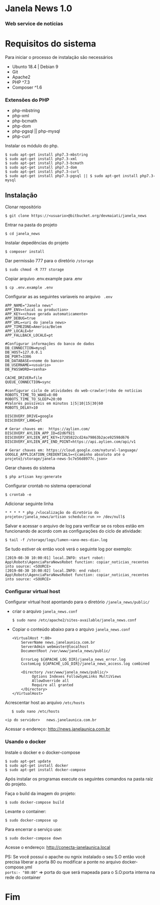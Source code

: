 # Janela News 1.0

### Web service de notícias

# Requisitos do sistema
  Para iniciar o processo de instalação são necessários
* Ubunto 18.4 | Debian 9 
* Git
* Apache2 
* PHP ^7.3
* Composer ^1.6

### Extensões do PHP

* php-mbstring
* php-xml
* php-bcmath
* php-dom
* php-pgsql || php-mysql
* php-curl

Instalar os módulo do php.

    $ sudo apt-get install php7.3-mbstring 
    $ sudo apt-get install php7.3-xml 
    $ sudo apt-get install php7.3-bcmath
    $ sudo apt-get install php7.3-dom 
    $ sudo apt-get install php7.3-curl
    $ sudo apt-get install php7.3-pgsql || $ sudo apt-get install php7.3-mysql

## Instalação

Clonar repositório

    $ git clone https://<usuario>@bitbucket.org/devmaiati/janela_news

Entrar na pasta do projeto 

    $ cd janela_news

Instalar depedências do projeto

    $ composer install

Dar permissão 777 para o diretório `/storage`

    $ sudo chmod -R 777 storage    

Copiar arquivo .env.example para .env

    $ cp .env.example .env

Configurar as as seguintes variaveis no arquivo ` .env`

    APP_NAME="Janela news"
    APP_ENV=<local ou production>
    APP_KEY=<chave gerada automaticamente>
    APP_DEBUG=true
    APP_URL=<uri do janela news>
    APP_TIMEZONE=America/Belem
    APP_LOCALE=br
    APP_FALLBACK_LOCALE=pt

    #Configurar informações do banco de dados
    DB_CONNECTION=mysql
    DB_HOST=127.0.0.1
    DB_PORT=3306
    DB_DATABASE=<nome do banco>
    DB_USERNAME=<usuário>
    DB_PASSWORD=<senha>

    CACHE_DRIVER=file
    QUEUE_CONNECTION=sync

    #configurar ciclo de atividades do web-crawler|robo de notícias
    ROBOTS_TIME_TO_WAKE=8:00
    ROBOTS_TIME_TO_SLEEP=20:00
    #Valores possíveis em minutos 1|5|10|15|30|60
    ROBOTS_DELAY=10

    DISCOVERY_DRIVE=google
    DISCOVERY_LANG=pt

    # Gerar chaves em:  https://aylien.com/
    DISCOVERY_AYLIEN_APP_ID=d2d6f921
    DISCOVERY_AYLIEN_API_KEY=17285822cd24a79863b2ace92598d676
    DISCOVERY_AYLIEN_API_END_POINT=https://api.aylien.com/api/v1

    # Gerar chaves em: https://cloud.google.com/natural-language/
    GOOGLE_APPLICATION_CREDENTIALS=<{caminho absoluto até o projeto}/storage/janela-news-5c7e56d8977c.json>  

Gerar chaves do sistema

    $ php artisan key:generate

Configurar crontab no sistema operacional

    $ crontab -e 

Adicionar seguinte linha

    * * * * * php /<localização do diretório do projeto>/janela_news/artisan schedule:run >> /dev/null$

Salvar e acessar o arquivo de log para verificar se os robos estão em funcionando de acordo com as configurações do ciclo de atividade:

    $ tail -f /storage/logs/lumen-<ano-mes-dia>.log 

Se tudo estiver ok então você verá o seguinte log por exemplo:

    [2019-08-30 10:00:01] local.INFO: start robot: App\Robots\AgenciaParaNewsRobot function: copiar_noticias_recentes into source: <SOURCE>  
    [2019-08-30 10:00:02] local.INFO: end robot: App\Robots\AgenciaParaNewsRobot function: copiar_noticias_recentes into source: <SOURCE>      

###   Configurar virtual host

Configurar virtual host apontando para o diretório `/janela_news/public/`

* criar o arquivo `janela_news.conf`

      $ sudo nano /etc/apache2/sites-available/janela_news.conf

* Copiar o conteúdo abaixo para o arquivo `janela_news.conf`      
    ```
    <VirtualHost *:80>
        ServerName news.janelaunica.com.br
        ServerAdmin webmaster@localhost
        DocumentRoot /var/www/janela_news/public/
        
        ErrorLog ${APACHE_LOG_DIR}/janela_news_error.log
        CustomLog ${APACHE_LOG_DIR}/janela_news_access.log combined
    
        <Directory /var/www/janela_news/public/>
             Options Indexes FollowSymLinks MultiViews
             AllowOverride all
             Require all granted
        </Directory>
    </VirtualHost>
    ```
Acrescentar host ao arquivo `/etc/hosts`
          
       $ sudo nano /etc/hosts
```
<ip do servidor>   news.janelaunica.com.br
```

Acessar o endereço: http://news.janelaunica.com.br

###  Usando o docker

Instale o docker e o docker-compose

    $ sudo apt-get update
    $ sudo apt-get install docker
    $ sudo apt-get install docker-compose
    
Após instalar os programas execute os seguintes comandos na pasta raiz do projeto.    

Faça o build da imagem do projeto:

    $ sudo docker-compose build

Levante o container:

    $ sudo docker-compose up
    
Para encerrar o serviço use:   

    $ sudo docker-compose down
    
Acesse o endereço: http://conecta-janelaunica.local 

PS: Se você possuí o apache ou ngnix instalado o seu S.O então você precisa liberar a porta 80
ou modificar a ponte no arquivo docker-compose.yml  
`ports:- "80:80"` => porta do que será mapeada para o S.O:porta interna na rede do container

# Fim
